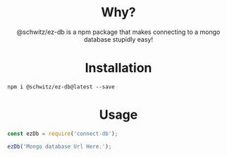 <h1 align="center">Why?</h1>

<p align="center">@schwitz/ez-db is a npm package that makes connecting to a mongo database stupidly easy!</p>

<h1 align="center">Installation</h1>

`npm i @schwitz/ez-db@latest --save`

<h1 align="center">Usage</h1>

```js
const ezDb = require('connect-db');

ezDb('Mongo database Url Here.');
```
